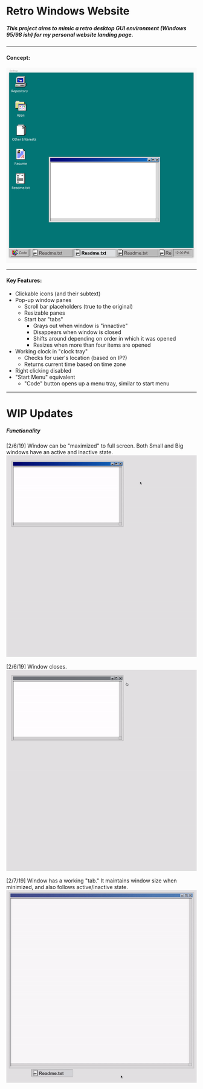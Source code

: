 # Retro Windows Website

##### This project aims to mimic a retro desktop GUI environment (Windows 95/98 ish) for my personal website landing page.
___

#### Concept:

![Desktop Enviroment Image](https://github.com/wumbledrive/RetroWindowsSite/blob/master/Images/Open%20Window.png?raw=true)
___

#### Key Features:
* Clickable icons (and their subtext)
* Pop-up window panes
	* Scroll bar placeholders (true to the original)
	* Resizable panes
	* Start bar "tabs"
		* Grays out when window is "innactive"
		* Disappears when window is closed
		* Shifts around depending on order in which it was opened
		* Resizes when more than four items are opened  
* Working clock in "clock tray"
	* Checks for user's location (based on IP?)
	* Returns current time based on time zone
* Right clicking disabled
* "Start Menu" equivalent
	* "Code" button opens up a menu tray, similar to start menu

---

# WIP Updates

##### Functionality
[2/6/19] 
Window can be "maximized" to full screen. 
Both Small and Big windows have an active and inactive state.
![Active/Innactive Windows](https://github.com/wumbledrive/RetroWindowsSite/blob/master/Images/Active:Inactive%20Window.gif?raw=true)

[2/6/19]
Window closes.
![Closing Windows](https://github.com/wumbledrive/RetroWindowsSite/blob/master/Images/Window%20Maximize%20&%20Close.gif?raw=true)


[2/7/19]
Window has a working "tab." It maintains window size when minimized, and also follows active/inactive state.
![Working Tab](https://github.com/wumbledrive/RetroWindowsSite/blob/master/Images/WorkingTab.gif?raw=true)
